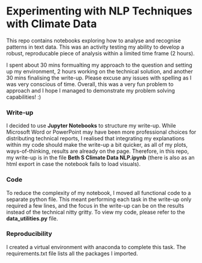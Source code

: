 # Experimenting with NLP Techniques with Climate Data
This repo contains notebooks exploring how to analyse and recognise patterns in text data. This was an activity testing my ability to develop a robust, reproducable piece of analysis within a limited time frame (2 hours). 

I spent about 30 mins formualting my approach to the question and setting up my environment, 2 hours working on the technical solution, and another 30 mins finalising the write-up. Please excuse any issues with spelling as I was very conscious of time. Overall, this was a very fun problem to approach and I hope I managed to demonstrate my problem solving capabilities! :) 

### Write-up
I decided to use **Jupyter Notebooks** to structure my write-up. While Microsoft Word or PowerPoint may have been more professional choices for distributing technical reports, I realised that integrating my explanations within my code should make the write-up a bit quicker, as all of my plots, ways-of-thinking, results are already on the page. Therefore, in this repo, my write-up is in the file **Beth S Climate Data NLP.ipynb** (there is also as an html export in case the notebook fails to load visuals). 

### Code
To reduce the complexity of my notebook, I moved all functional code to a separate python file. This meant performing each task in the write-up only required a few lines, and the focus in the write-up can be on the results instead of the technical nitty gritty. To view my code, please refer to the **data_utilities.py** file. 

### Reproducibility
I created a virtual environment with anaconda to complete this task. The requirements.txt file lists all the packages I imported. 
